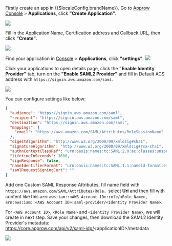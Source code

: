 <IntegrationDetailCard :title="`Configure Approw SAML2 IdP`">

Firstly create an app in {{$localeConfig.brandName}}. Go to [Approw Console](https://console.approw.com) > **Applications**, click **"Create Application"**.

![](~@imagesEnUs/integration/ali-cloud/1-4.jpg)

Fill in the Application Name, Certification address and Callback URL, then click **"Create"**.

![](~@imagesEnUs/integration/tencent-cloud/1-1.jpg)

Find your application in [Console](https://console.approw.com/) > **Applications**, click **"settings"**.
![](~@imagesEnUs/integration/aws/1-1.png)

Click your applications to open details page, click the **"Enable Identity Provider"** tab, turn on the **"Enable SAML2 Provider"** and fill in Default ACS address with `https://signin.aws.amazon.com/saml`.

![](~@imagesEnUs/integration/aws/1-2.png)

You can configure settings like below:

```json
{
  "audience": "https://signin.aws.amazon.com/saml",
  "recipient": "https://signin.aws.amazon.com/saml",
  "destination": "https://signin.aws.amazon.com/saml",
  "mappings": {
    "email": "https://aws.amazon.com/SAML/Attributes/RoleSessionName"
  },
  "digestAlgorithm": "http://www.w3.org/2000/09/xmldsig#sha1",
  "signatureAlgorithm": "http://www.w3.org/2000/09/xmldsig#rsa-sha1",
  "authnContextClassRef": "urn:oasis:names:tc:SAML:2.0:ac:classes:unspecified",
  "lifetimeInSeconds": 3600,
  "signResponse": false,
  "nameIdentifierFormat": "urn:oasis:names:tc:SAML:1.1:nameid-format:emailAddress",
  "samlRequestSigningCert": ""
}
```

Add one Custom SAML Response Attributes, fill name field with `https://aws.amazon.com/SAML/Attributes/Role`，select **Uri** and then fill with content like this `arn:aws:iam::<AWS Account ID>:role/<Role Name>, arn:aws:iam::<AWS Account ID>:saml-provider/<Identity Provider Name>`.

For `<AWS Account ID>`, `<Role Name>` and `<Identity Provider Name>`, we will create in next step.
Save your changes, then download the SAML2 Identity Provider's metadata:<br>
https://core.approw.com/api/v2/saml-idp/<applicationID\>/metadata

![](~@imagesEnUs/integration/aws/1-3.png)

</IntegrationDetailCard>
